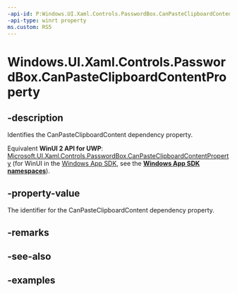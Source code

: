 ```yaml
---
-api-id: P:Windows.UI.Xaml.Controls.PasswordBox.CanPasteClipboardContentProperty
-api-type: winrt property
ms.custom: RS5
---
```


<!-- Property syntax.
public DependencyProperty CanPasteClipboardContentProperty { get; }
-->

# Windows.UI.Xaml.Controls.PasswordBox.CanPasteClipboardContentProperty

## -description

Identifies the CanPasteClipboardContent dependency property.

Equivalent **WinUI 2 API for UWP**: [Microsoft.UI.Xaml.Controls.PasswordBox.CanPasteClipboardContentProperty](/windows/winui/api/microsoft.ui.xaml.controls.passwordbox.canpasteclipboardcontentproperty) (for WinUI in the [Windows App SDK](/windows/apps/windows-app-sdk/), see the **[Windows App SDK namespaces](/windows/windows-app-sdk/api/winrt/)**).

## -property-value

The identifier for the CanPasteClipboardContent dependency property.

## -remarks

## -see-also

## -examples

